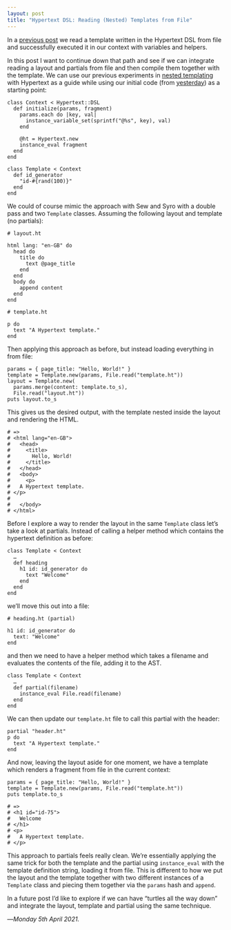 ```yaml
---
layout: post
title: "Hypertext DSL: Reading (Nested) Templates from File"
---
```


In a [previous post][thd] we read a template written in the Hypertext DSL from file and successfully executed it in our context with variables and helpers.

In this post I want to continue down that path and see if we can integrate reading a layout and partials from file and then compile them together with the template. We can use our previous experiments in [nested templating][nth] with Hypertext as a guide while using our initial code (from [yesterday][thd]) as a starting point:

```
class Context < Hypertext::DSL
  def initialize(params, fragment)
    params.each do |key, val|
      instance_variable_set(sprintf("@%s", key), val)
    end

    @ht = Hypertext.new
    instance_eval fragment
  end
end

class Template < Context
  def id_generator
    "id-#{rand(100)}"
  end
end
```

We could of course mimic the approach with Sew and Syro with a double pass and two `Template` classes. Assuming the following layout and template (no partials):

```
# layout.ht

html lang: "en-GB" do
  head do                                          
    title do                                       
      text @page_title                             
    end
  end
  body do                                          
    append content                                 
  end
end

# template.ht

p do
  text "A Hypertext template."
end
```

Then applying this approach as before, but instead loading everything in from file:

```
params = { page_title: "Hello, World!" }
template = Template.new(params, File.read("template.ht"))
layout = Template.new(
  params.merge(content: template.to_s),
  File.read("layout.ht"))
puts layout.to_s
```

This gives us the desired output, with the template nested inside the layout and rendering the HTML.

```
# =>
# <html lang="en-GB">
#   <head>
#     <title>
#       Hello, World!
#     </title>
#   </head>
#   <body>
#     <p>
#   A Hypertext template.
# </p>
# 
#   </body>
# </html>
```

Before I explore a way to render the layout in the same `Template` class let’s take a look at partials. Instead of calling a helper method which contains the hypertext definition as before:

```
class Template < Context
  …
  def heading
    h1 id: id_generator do
      text "Welcome"
    end
  end
end
```

we’ll move this out into a file:

```
# heading.ht (partial)

h1 id: id_generator do
  text: "Welcome"
end
```

and then we need to have a helper method which takes a filename and evaluates the contents of the file, adding it to the AST.

```
class Template < Context
  …
  def partial(filename)
    instance_eval File.read(filename)
  end
end
```

We can then update our `template.ht` file to call this partial with the header:

```
partial "header.ht"                                      
p do                                                     
  text "A Hypertext template."                           
end
```

And now, leaving the layout aside for one moment, we have a template which renders a fragment from file in the current context:

```
params = { page_title: "Hello, World!" }
template = Template.new(params, File.read("template.ht"))
puts template.to_s

# =>
# <h1 id="id-75">
#   Welcome
# </h1>
# <p>
#   A Hypertext template.
# </p>
```

This approach to partials feels really clean. We’re essentially applying the same trick for both the template and the partial using `instance_eval` with the template definition string, loading it from file. This is different to how we put the layout and the template together with two different instances of a `Template` class and piecing them together via the `params` hash and `append`.

In a future post I’d like to explore if we can have “turtles all the way down” and integrate the layout, template and partial using the same technique.

—*Monday 5th April 2021.*

[thd]: https://www.crossingtheruby.com/2021/04/04/hypertext-dsl-reading-templates-from-file.html
[nth]: https://www.crossingtheruby.com/2021/04/03/hypertext-dsl-nested-templating.html
